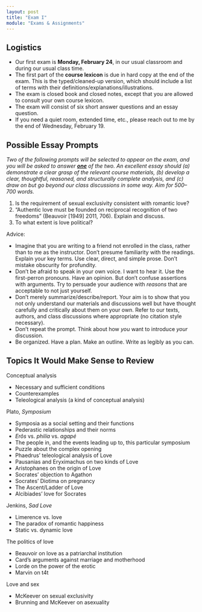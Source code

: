 ```yaml
---
layout: post
title: "Exam I"
module: "Exams & Assignments"
---
```


## Logistics

- Our first exam is **Monday, February 24**, in our usual classroom and during our usual class time.
- The first part of the **course lexicon** is due in hard copy at the end of the exam. This is the typed/cleaned-up version, which should include a list of terms with their definitions/explanations/illustrations.
- The exam is closed book and closed notes, except that you are allowed to consult your own course lexicon.
- The exam will consist of six short answer questions and an essay question.
- If you need a quiet room, extended time, etc., please reach out to me by the end of Wednesday, February 19.

## Possible Essay Prompts

*Two of the following prompts will be selected to appear on the exam, and you will be asked to answer <u><strong>one</strong></u> of the two. An excellent essay should (a) demonstrate a clear grasp of the relevant course materials, (b) develop a clear, thoughtful, reasoned, and structurally complete analysis, and (c) draw on but go beyond our class discussions in some way. Aim for 500–700 words.*

1. Is the requirement of sexual exclusivity consistent with romantic love?
2. “Authentic love must be founded on reciprocal recognition of two freedoms” (Beauvoir [1949] 2011, 706). Explain and discuss.
3. To what extent is love political?

Advice:

- Imagine that you are writing to a friend not enrolled in the class, rather than to me as the instructor. Don’t presume familiarity with the readings. Explain your key terms. Use clear, direct, and simple prose. Don’t mistake obscurity for profundity.
- Don’t be afraid to speak in your own voice. I want to hear it. Use the first-perron pronouns. Have an opinion. But don’t confuse assertions with arguments. Try to persuade your audience with *reasons* that are acceptable to not just yourself.
- Don’t merely summarize/describe/report. Your aim is to show that you not only understand our materials and discussions well but have thought carefully and critically about them on your own. Refer to our texts, authors, and class discussions where appropriate (no citation style necessary).
- Don’t repeat the prompt. Think about how *you* want to introduce *your* discussion.
- Be organized. Have a plan. Make an outline. Write as legibly as you can.

## Topics It Would Make Sense to Review

Conceptual analysis

- Necessary and sufficient conditions
- Counterexamples
- Teleological analysis (a kind of conceptual analysis)

Plato, *Symposium*

- Symposia as a social setting and their functions
- Pederastic relationships and their norms
- *Erôs* vs. *philía* vs. *agapé*
- The people in, and the events leading up to, this particular symposium
- Puzzle about the complex opening
- Phaedrus’ teleological analysis of Love
- Pausanias and Eryximachus on two kinds of Love
- Aristophanes on the origin of Love
- Socrates’ objection to Agathon
- Socrates’ Diotima on pregnancy
- The Ascent/Ladder of Love
- Alcibiades’ love for Socrates

Jenkins, *Sad Love*

- Limerence vs. love
- The paradox of romantic happiness
- Static vs. dynamic love

The politics of love

- Beauvoir on love as a patriarchal institution
- Card’s arguments against marriage and motherhood
- Lorde on the power of the erotic
- Marvin on t4t

Love and sex

- McKeever on sexual exclusivity
- Brunning and McKeever on asexuality
